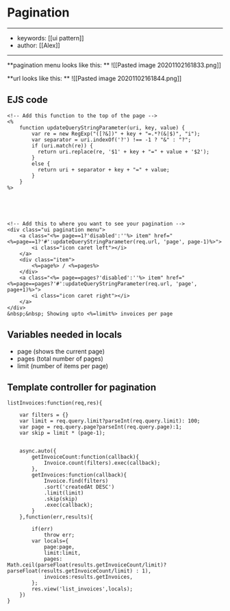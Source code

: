 # Pagination
---
- keywords: [[ui pattern]]
- author: [[Alex]]
---
**pagination menu looks like this: **
![[Pasted image 20201102161833.png]]


**url looks like this: **
![[Pasted image 20201102161844.png]]

## EJS code
```
<!-- Add this function to the top of the page -->
<%
	function updateQueryStringParameter(uri, key, value) {
		var re = new RegExp("([?&])" + key + "=.*?(&|$)", "i");
		var separator = uri.indexOf('?') !== -1 ? "&" : "?";
		if (uri.match(re)) {
		  return uri.replace(re, '$1' + key + "=" + value + '$2');
		}
		else {
		  return uri + separator + key + "=" + value;
		}
	}
%>





<!-- Add this to where you want to see your pagination -->
<div class="ui pagination menu">
	<a class="<%= page==1?'disabled':''%> item" href="<%=page==1?'#':updateQueryStringParameter(req.url, 'page', page-1)%>">
		<i class="icon caret left"></i>
	</a>
	<div class="item">
		<%=page%> / <%=pages%> 
	</div>
	<a class="<%= page==pages?'disabled':''%> item" href="<%=page==pages?'#':updateQueryStringParameter(req.url, 'page', page+1)%>">
		<i class="icon caret right"></i>
	</a>
</div>
&nbsp;&nbsp; Showing upto <%=limit%> invoices per page
```

## Variables needed in locals
- page (shows the current page)
- pages (total number of pages)
- limit (number of items per page)


## Template controller for pagination

```
listInvoices:function(req,res){

	var filters = {}
	var limit = req.query.limit?parseInt(req.query.limit): 100;
	var page = req.query.page?parseInt(req.query.page):1;
	var skip = limit * (page-1);


	async.auto({
		getInvoiceCount:function(callback){
			Invoice.count(filters).exec(callback);
		},
		getInvoices:function(callback){
			Invoice.find(filters)
			.sort('createdAt DESC')
			.limit(limit)
			.skip(skip)
			.exec(callback);
		}
	},function(err,results){

		if(err)
			throw err;
		var locals={
			page:page,
			limit:limit,
			pages: Math.ceil(parseFloat(results.getInvoiceCount/limit)? parseFloat(results.getInvoiceCount/limit) : 1),
			invoices:results.getInvoices,
		};
		res.view('list_invoices',locals);
	})
}

```